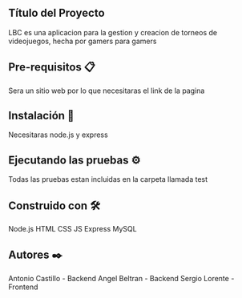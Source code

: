 ## Título del Proyecto
LBC es una aplicacion para la gestion y creacion de torneos de videojuegos, hecha por gamers para gamers

## Pre-requisitos 📋
Sera un sitio web por lo que necesitaras el link de la pagina

## Instalación 🔧
Necesitaras node.js y express

## Ejecutando las pruebas ⚙️
Todas las pruebas estan incluidas en la carpeta llamada test


## Construido con 🛠️

Node.js
HTML
CSS
JS
Express
MySQL

## Autores ✒️

Antonio Castillo - Backend
Angel Beltran - Backend
Sergio Lorente - Frontend
